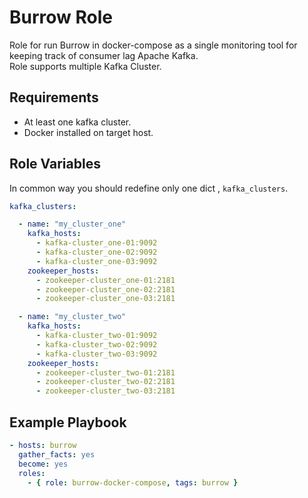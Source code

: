 Burrow Role
===========

Role for run Burrow in docker-compose as a single monitoring tool for keeping track of consumer lag Apache Kafka.  
Role supports multiple Kafka Cluster.  

Requirements
------------

- At least one kafka cluster.
- Docker installed on target host.

Role Variables
--------------

In common way you should redefine only one dict , ` kafka_clusters `.

```yml
kafka_clusters:

  - name: "my_cluster_one"
    kafka_hosts:
      - kafka-cluster_one-01:9092
      - kafka-cluster_one-02:9092
      - kafka-cluster_one-03:9092
    zookeeper_hosts:
      - zookeeper-cluster_one-01:2181
      - zookeeper-cluster_one-02:2181
      - zookeeper-cluster_one-03:2181

  - name: "my_cluster_two"
    kafka_hosts:
      - kafka-cluster_two-01:9092
      - kafka-cluster_two-02:9092
      - kafka-cluster_two-03:9092
    zookeeper_hosts:
      - zookeeper-cluster_two-01:2181
      - zookeeper-cluster_two-02:2181
      - zookeeper-cluster_two-03:2181 

```


Example Playbook
----------------

```yml
- hosts: burrow
  gather_facts: yes
  become: yes
  roles:
    - { role: burrow-docker-compose, tags: burrow }
```
